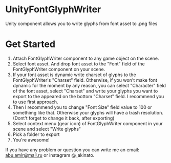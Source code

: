# UnityFontGlyphWriter
Unity component allows you to write glyphs from font asset to .png files

# Get Started
1. Attach FontGlyphWriter component to any game object on the scene.
2. Select font asset. And drop font asset to the "Font" field of the FontGlyphWriter component on your scene.
3. If your font asset is dynamic write charset of glyphs to the FontGlyphWriter's "Charset" field.
   Otherwise, if you won't make font dynamic for the moment by any reason, you can select "Character" field of the font asset,  select "Charset" and write your glyphs you want to export to the appeared on the bottom "Charset" field. I recommend you to use first approach.
4. Then I recommend you to change "Font Size" field value to 100 or somethimg like that. Otherwise your glyphs will have a trash resolution. (Dont't forget to change it back, after exporting)
5. Select context menu (gear icon) of FontGlyphWriter component in your scene and select "Write glyphs"
6. Pick a folder to export
7. You're awesome!

If you have any problem or question you can write me an email: abu.amir@mail.ru or instagram @_akinato.
